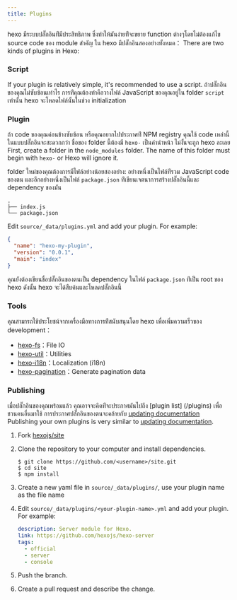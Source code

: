 ```yaml
---
title: Plugins
---
```


hexo มีระบบปลั๊กอินท่ีมีประสิทธิภาพ ซึ่งทำให้มันง่ายท่ีจะขยาย function ต่างๆโดยไม่ต้องแก้ไข source code ของ module สำคัญ ใน hexo มีปลั๊กอินสองอย่างทั้งหมด： There are two kinds of plugins in Hexo:

### Script

If your plugin is relatively simple, it's recommended to use a script. ถ้าปลั๊กอินของคุณไม่ซับซ้อนเท่าไร การท่ีคุณต้องทำคือวางไฟล์ JavaScript ของคุณอยู่ใน folder `script` เท่านั้น hexo จะโหลดไฟล์นั้นในช่วง initialization

### Plugin

ถ้า code ของคุณค่อนข้างซับซ้อน หรือคุณอยากไปประกาศท่ี NPM registry คุณใช้ code เหล่านี้ในแบบปลั๊กอินจะสะดวกกว่า ชื่อของ folder นี้ต้องมี `hexo-` เป็นคำนำหน้า ไม่งั้นจะถูก hexo ละเลย First, create a folder in the `node_modules` folder. The name of this folder must begin with `hexo-` or Hexo will ignore it.

folder ใหม่ของคุณต้องการมีไฟล์อย่างน้อยสองอย่าง: อย่างหนึ่งเป็นไฟล์ท่ีรวม JavaScript code ของตน และอีกอย่างหนึ่งเป็นไฟล์ `package.json` ท่ีเขียนเจตนาการสร้างปลั๊กอินนี้และ dependency ของมัน

```plain
.
├── index.js
└── package.json
```

Edit `source/_data/plugins.yml` and add your plugin. For example:

```json package.json
{
  "name": "hexo-my-plugin",
  "version": "0.0.1",
  "main": "index"
}
```

คุณยังต้องเขียนชื่อปลั๊กอินของตนเป็น dependency ในไฟล์ `package.json` ท่ีเป็น root ของ hexo ดังนั้น hexo จะได้สืบค้นและโหลดปลั๊กอินนี้

### Tools

คุณสามารถใช้ประโยชน์จากเครื่องมือทางการท่ีสนับสนุนโดย hexo เพื่อเพิ่มความเร็วของ development：

- [hexo-fs][]：File IO
- [hexo-util][]：Utilities
- [hexo-i18n][]：Localization (i18n)
- [hexo-pagination][]：Generate pagination data

### Publishing

เมื่อปลั๊กอินของคุณพร้อมแล้ว คุณอาจจะคิดท่ีจะประกาศมันไปถึง \[plugin list\] (/plugins) เพื่อชวนคนอื่นมาใช้ การประกาศปลั๊กอินของตนจะคล้ายกับ [updating documentation](contributing.html#Updating_Documentation) Publishing your own plugins is very similar to [updating documentation](contributing.html#Updating_Documentation).

1. Fork [hexojs/site][]
2. Clone the repository to your computer and install dependencies.

   ```shell
   $ git clone https://github.com/<username>/site.git
   $ cd site
   $ npm install
   ```

3. Create a new yaml file in `source/_data/plugins/`, use your plugin name as the file name

4. Edit `source/_data/plugins/<your-plugin-name>.yml` and add your plugin. For example:

   ```yaml
   description: Server module for Hexo.
   link: https://github.com/hexojs/hexo-server
   tags:
     - official
     - server
     - console
   ```

5. Push the branch.
6. Create a pull request and describe the change.

[hexo-fs]: https://github.com/hexojs/hexo-fs
[hexo-util]: https://github.com/hexojs/hexo-util
[hexo-i18n]: https://github.com/hexojs/hexo-i18n
[hexo-pagination]: https://github.com/hexojs/hexo-pagination
[hexojs/site]: https://github.com/hexojs/site
